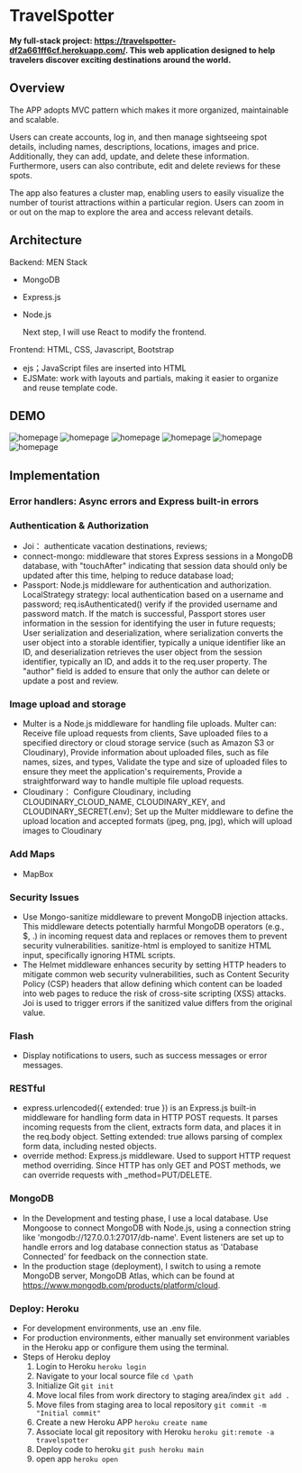 # TravelSpotter
 **My full-stack project: https://travelspotter-df2a661ff6cf.herokuapp.com/. This web application designed to help travelers discover exciting destinations around the world.**
## Overview
 The APP adopts MVC pattern which makes it more organized, maintainable and scalable.
 
 Users can create accounts, log in, and then manage sightseeing spot details, including names, descriptions, locations, images and price. Additionally, they can add, update, and delete these 
 information. Furthermore, users can also contribute, edit and delete reviews for these spots.
 
 The app also features a cluster map, enabling users to easily visualize the number of tourist attractions within a particular region. Users can zoom in or out on the map to explore the area 
 and access relevant details.
## Architecture
Backend: MEN Stack
- MongoDB
- Express.js
- Node.js
  
  Next step, I will use React to modify the frontend.

Frontend: HTML, CSS, Javascript, Bootstrap
- ejs；JavaScript files are inserted into HTML
- EJSMate: work with layouts and partials, making it easier to organize and reuse template code.
## DEMO
![homepage](./imgs/ts1.png)
![homepage](./imgs/ts2.png)
![homepage](./imgs/ts3.png)
![homepage](./imgs/ts4.png)
![homepage](./imgs/ts5.png)
![homepage](./imgs/ts6.png)
## Implementation
### Error handlers: Async errors and Express built-in errors
### Authentication & Authorization
- Joi： authenticate vacation destinations, reviews;
- connect-mongo: middleware that stores Express sessions in a MongoDB database, with "touchAfter" indicating that session data should only be updated after this time, helping to reduce database load;
- Passport: Node.js middleware for authentication and authorization. LocalStrategy strategy: local authentication based on a username and password; req.isAuthenticated() verify if the provided username and password match. If the match is successful, Passport stores user information in the session for identifying the user in future requests; User serialization and deserialization, where serialization converts the user object into a storable identifier, typically a unique identifier like an ID, and deserialization retrieves the user object from the session identifier, typically an ID, and adds it to the req.user property. The "author" field is added to ensure that only the author can delete or update a post and review.
### Image upload and storage
- Multer is a Node.js middleware for handling file uploads. Multer can: Receive file upload requests from clients, Save uploaded files to a specified directory or cloud storage service (such as Amazon S3 or Cloudinary), Provide information about uploaded files, such as file names, sizes, and types, Validate the type and size of uploaded files to ensure they meet the application's requirements, Provide a straightforward way to handle multiple file upload requests.
- Cloudinary： Configure Cloudinary, including CLOUDINARY_CLOUD_NAME, CLOUDINARY_KEY, and CLOUDINARY_SECRET(.env); Set up the Multer middleware to define the upload location and accepted formats (jpeg, png, jpg), which will upload images to Cloudinary
### Add Maps
- MapBox
### Security Issues
- Use Mongo-sanitize middleware to prevent MongoDB injection attacks. This middleware detects potentially harmful MongoDB operators (e.g., $, .) in incoming request data and replaces or removes them to prevent security vulnerabilities. sanitize-html is employed to sanitize HTML input, specifically ignoring HTML scripts.
- The Helmet middleware enhances security by setting HTTP headers to mitigate common web security vulnerabilities, such as Content Security Policy (CSP) headers that allow defining which content can be loaded into web pages to reduce the risk of cross-site scripting (XSS) attacks. Joi is used to trigger errors if the sanitized value differs from the original value.
### Flash
- Display notifications to users, such as success messages or error messages.
### RESTful
- express.urlencoded({ extended: true }) is an Express.js built-in middleware for handling form data in HTTP POST requests. It parses incoming requests from the client, extracts form data, and places it in the req.body object. Setting extended: true allows parsing of complex form data, including nested objects.
- override method: Express.js middleware. Used to support HTTP request method overriding. Since HTTP has only GET and POST methods, we can override requests with _method=PUT/DELETE.
### MongoDB
- In the Development and testing phase, I use a local database. Use Mongoose to connect MongoDB with Node.js, using a connection string like 'mongodb://127.0.0.1:27017/db-name'. Event listeners are set up to handle errors and log database connection status as 'Database Connected' for feedback on the connection state.
- In the production stage (deployment), I switch to using a remote MongoDB server, MongoDB Atlas, which can be found at https://www.mongodb.com/products/platform/cloud.
### Deploy: Heroku
- For development environments, use an .env file.
- For production environments, either manually set environment variables in the Heroku app or configure them using the terminal.
- Steps of Heroku deploy
  1. Login to Heroku
     `heroku login`
  2. Navigate to your local source file
     `cd \path`
  3. Initialize Git
     `git init`
  4. Move local files from work directory to staging area/index
     `git add .`
  5. Move files from staging area to local repository
      `git commit -m "Initial commit"`
  6. Create a new Heroku APP
     `heroku create name`
  7. Associate local git repository with Heroku `heroku git:remote -a travelspotter`
  8. Deploy code to heroku
     `git push heroku main`
  9. open app `heroku open`
  

